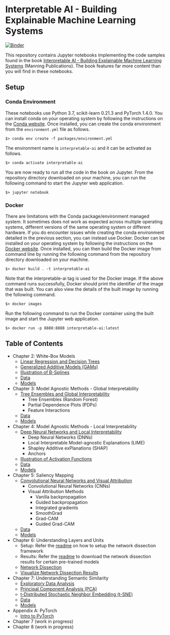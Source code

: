 # Interpretable AI - Building Explainable Machine Learning Systems
[![Binder](https://mybinder.org/badge_logo.svg)](https://mybinder.org/v2/gh/vishwesh5/interpretable-ai-book/HEAD)

This repository contains Jupyter notebooks implementing the code samples found in the book [Interpretable AI - Building Explainable Machine Learning Systems](https://www.manning.com/books/interpretable-ai) (Manning Publications). The book features far more content than you will find in these notebooks.

## Setup

### Conda Environment
These notebooks use Python 3.7, scikit-learn 0.21.3 and PyTorch 1.4.0. You can install conda on your operating system by following the instructions on the [Conda website](https://conda.io/projects/conda/en/latest/user-guide/install/index.html). Once installed, you can create the conda environment from the `environment.yml` file as follows.

```
$> conda env create -f packages/environment.yml
```

The environment name is `interpretable-ai` and it can be activated as follows.

```
$> conda activate interpretable-ai
```

You are now ready to run all the code in the book on Jupyter. From the repository directory downloaded on your machine, you can run the following command to start the Jupyter web application.

```
$> jupyter notebook
```

### Docker
There are limitations with the Conda package/environment managed system. It sometimes does not work as expected across multiple operating systems, different versions of the same operating system or different hardware. If you do encounter issues while creating the conda environment detailed in the previous section, you can instead use Docker. Docker can be installed on your operating system by following the instructions on the [Docker website](https://www.docker.com/get-started). Once installed, you can then build the Docker image from command line by running the following command from the repository directory downloaded on your machine.

```
$> docker build . -t interpretable-ai
```

Note that the interpretable-ai tag is used for the Docker image. If the above command runs successfully, Docker should print the identifier of the image that was built. You can also view the details of the built image by running the following command.

```
$> docker images
```

Run the following command to run the Docker container using the built image and start the Jupyter web application.

```
$> docker run -p 8888:8888 interpretable-ai:latest
```

## Table of Contents

- Chapter 2: White-Box Models
  - [Linear Regression and Decision Trees](https://nbviewer.jupyter.org/github/thampiman/interpretable-ai-book/blob/master/Chapter_02/chapter_02_lr_dt.ipynb)
  - [Generalized Additive Models (GAMs)](https://nbviewer.jupyter.org/github/thampiman/interpretable-ai-book/blob/master/Chapter_02/chapter_02_gam.ipynb)
  - [Illustration of B-Splines](https://nbviewer.jupyter.org/github/thampiman/interpretable-ai-book/blob/master/Chapter_02/chapter_02_b_splines.ipynb)
  - [Data](https://github.com/thampiman/interpretable-ai-book/tree/master/Chapter_02/data)
  - [Models](https://github.com/thampiman/interpretable-ai-book/tree/master/Chapter_02/models)
- Chapter 3: Model Agnostic Methods - Global Interpretability
  - [Tree Ensembles and Global Interpretability](https://nbviewer.jupyter.org/github/thampiman/interpretable-ai-book/blob/master/Chapter_03/chapter_03.ipynb)
    - Tree Ensembles (Random Forest)
    - Partial Dependence Plots (PDPs)
    - Feature Interactions
  - [Data](https://github.com/thampiman/interpretable-ai-book/tree/master/Chapter_03/data)
  - [Models](https://github.com/thampiman/interpretable-ai-book/tree/master/Chapter_03/models)
- Chapter 4: Model Agnostic Methods - Local Interpretability
  - [Deep Neural Networks and Local Interpretability](https://nbviewer.jupyter.org/github/thampiman/interpretable-ai-book/blob/master/Chapter_04/chapter_04.ipynb)
     - Deep Neural Networks (DNNs)
     - Local Interpretable Model-agnostic Explanations (LIME)
     - Shapley Additive exPlanations (SHAP)
     - Anchors
  - [Illustration of Activation Functions](https://nbviewer.jupyter.org/github/thampiman/interpretable-ai-book/blob/master/Chapter_04/chapter_04_activation_functions.ipynb)
  - [Data](https://github.com/thampiman/interpretable-ai-book/tree/master/Chapter_04/data)
  - [Models](https://github.com/thampiman/interpretable-ai-book/tree/master/Chapter_04/models)
- Chapter 5: Saliency Mapping
  - [Convolutional Neural Networks and Visual Attribution](https://nbviewer.jupyter.org/github/thampiman/interpretable-ai-book/blob/master/Chapter_05/chapter_05.ipynb)
     - Convolutional Neural Networks (CNNs)
     - Visual Attribution Methods
       - Vanilla backpropagation
       - Guided backpropagation
       - Integrated gradients
       - SmoothGrad
       - Grad-CAM
       - Guided Grad-CAM
  - [Data](https://github.com/thampiman/interpretable-ai-book/tree/master/Chapter_05/data)
  - [Models](https://github.com/thampiman/interpretable-ai-book/tree/master/Chapter_05/models)
- Chapter 6: Understanding Layers and Units
  - Setup: Refer the [readme](https://github.com/thampiman/interpretable-ai-book/tree/master/Chapter_06/README.md) on how to setup the network dissection framework
  - Results: Refer the [readme](https://github.com/thampiman/interpretable-ai-book/tree/master/Chapter_06/result/README.md) to download the network dissection results for certain pre-trained models
  - [Network Dissection](https://nbviewer.jupyter.org/github/thampiman/interpretable-ai-book/blob/master/Chapter_06/chapter_06_netdissect.ipynb)
  - [Visualize Network Dissection Results](https://nbviewer.jupyter.org/github/thampiman/interpretable-ai-book/blob/master/Chapter_06/chapter_06_netdissect_viz.ipynb)
- Chapter 7: Understanding Semantic Similarity
  - [Exploratory Data Analysis](https://nbviewer.jupyter.org/github/thampiman/interpretable-ai-book/blob/master/Chapter_07/chapter_07_imdb_eda.ipynb)
  - [Principal Component Analysis (PCA)](https://nbviewer.jupyter.org/github/thampiman/interpretable-ai-book/blob/master/Chapter_07/chapter_07_glove_tsne.ipynb)
  - [t-Distributed Stochastic Neighbor Embedding (t-SNE)](https://nbviewer.jupyter.org/github/thampiman/interpretable-ai-book/blob/master/Chapter_07/chapter_07_glove_tsne.ipynb)
  - [Data](https://github.com/thampiman/interpretable-ai-book/tree/master/Chapter_07/data)
  - [Models](https://github.com/thampiman/interpretable-ai-book/tree/master/Chapter_07/models)
- Appendix A: PyTorch
  - [Intro to PyTorch](https://nbviewer.jupyter.org/github/thampiman/interpretable-ai-book/blob/master/Appendix_A/appendix_a_pytorch.ipynb)
- Chapter 7 (work in progress)
- Chapter 8 (work in progress)
